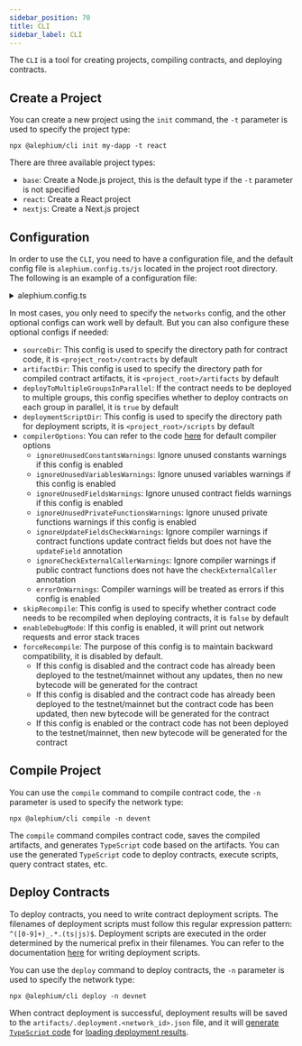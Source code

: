 ```yaml
---
sidebar_position: 70
title: CLI
sidebar_label: CLI
---
```


The `CLI` is a tool for creating projects, compiling contracts, and deploying contracts.

## Create a Project

You can create a new project using the `init` command, the `-t` parameter is used to specify the project type:

```shell
npx @alephium/cli init my-dapp -t react
```

There are three available project types:

* `base`: Create a Node.js project, this is the default type if the `-t` parameter is not specified
* `react`: Create a React project
* `nextjs`: Create a Next.js project

## Configuration

In order to use the `CLI`, you need to have a configuration file, and the default config file is `alephium.config.ts/js` located in the project root directory. The following is an example of a configuration file:

<details>
<summary>alephium.config.ts</summary>
<p>

```typescript
import { Configuration } from '@alephium/cli'

const configuration: Configuration = {
  // The `networks` field specifies configurations for different networks. It supports three types of networks: devnet, testnet, and mainnet
  networks: {
    devnet: {
      // The `nodeUrl` is the url of the full node
      nodeUrl: 'http://localhost:22973',
      // The purpose of private key is for deploying contracts. Since Alephium currently has 4 groups,
      // the maximum length of `privateKeys` is 4, and each group can have at most one private key.
      // If you only need to deploy contracts to one group, you only need to specify one private key.
      privateKeys: ['a642942e67258589cd2b1822c631506632db5a12aabcf413604e785300d762a5'],
      // The `deploymentFile` field is an optional config. If it is not specified, the default path
      // is `<project_root>/artifacts/.deployment.<network_id>.json`.
      deploymentFile: './deployments/.deployment.devnet.json',
      // The `confirmations` field is used to specify the number of block confirmations to wait for
      // after contract deployment. This is an optional config. If it is not specified, it defaults
      // to 1 for devnet and 2 for testnet and mainnet.
      confirmations: 1
    }
  }
}

// You must export the `configuration` from the config file
export default configuration
```

</p></details>

In most cases, you only need to specify the `networks` config, and the other optional configs can work well by default. But you can also configure these optional configs if needed:

* `sourceDir`: This config is used to specify the directory path for contract code, it is `<project_root>/contracts` by default
* `artifactDir`: This config is used to specify the directory path for compiled contract artifacts, it is `<project_root>/artifacts` by default
* `deployToMultipleGroupsInParallel`: If the contract needs to be deployed to multiple groups, this config specifies whether to deploy contracts on each group in parallel, it is `true` by default
* `deploymentScriptDir`: This config is used to specify the directory path for deployment scripts, it is `<project_root>/scripts` by default
* `compilerOptions`: You can refer to the code [here](https://github.com/alephium/alephium-web3/blob/3640e46892c7d2f52942447f300d4b21c7166a0c/packages/web3/src/contract/contract.ts#L104) for default compiler options
  * `ignoreUnusedConstantsWarnings`: Ignore unused constants warnings if this config is enabled
  * `ignoreUnusedVariablesWarnings`: Ignore unused variables warnings if this config is enabled
  * `ignoreUnusedFieldsWarnings`: Ignore unused contract fields warnings if this config is enabled
  * `ignoreUnusedPrivateFunctionsWarnings`: Ignore unused private functions warnings if this config is enabled
  * `ignoreUpdateFieldsCheckWarnings`: Ignore compiler warnings if contract functions update contract fields but does not have the `updateField` annotation
  * `ignoreCheckExternalCallerWarnings`: Ignore compiler warnings if public contract functions does not have the `checkExternalCaller` annotation
  * `errorOnWarnings`: Compiler warnings will be treated as errors if this config is enabled
* `skipRecompile`: This config is used to specify whether contract code needs to be recompiled when deploying contracts, it is `false` by default
* `enableDebugMode`: If this config is enabled, it will print out network requests and error stack traces
* `forceRecompile`: The purpose of this config is to maintain backward compatibility, it is disabled by default.
  * If this config is disabled and the contract code has already been deployed to the testnet/mainnet without any updates, then no new bytecode will be generated for the contract
  * If this config is disabled and the contract code has already been deployed to the testnet/mainnet but the contract code has been updated, then new bytecode will be generated for the contract
  * If this config is enabled or the contract code has not been deployed to the testnet/mainnet, then new bytecode will be generated for the contract

## Compile Project

You can use the `compile` command to compile contract code, the `-n` parameter is used to specify the network type:

```shell
npx @alephium/cli compile -n devent
```

The `compile` command compiles contract code, saves the compiled artifacts, and generates `TypeScript` code based on the artifacts. You can use the generated `TypeScript` code to deploy contracts, execute scripts, query contract states, etc.

## Deploy Contracts

To deploy contracts, you need to write contract deployment scripts. The filenames of deployment scripts must follow this regular expression pattern: `^([0-9]+)_.*.(ts|js)$`. Deployment scripts are executed in the order determined by the numerical prefix in their filenames. You can refer to the documentation [here](../tutorials/quick-start.md#deploy-your-contract) for writing deployment scripts.

You can use the `deploy` command to deploy contracts, the `-n` parameter is used to specify the network type:

```shell
npx @alephium/cli deploy -n devnet
```

When contract deployment is successful, deployment results will be saved to the `artifacts/.deployment.<network_id>.json` file, and it will [generate `TypeScript` code](https://github.com/alephium/nextjs-template/blob/main/artifacts/ts/deployments.ts) for [loading deployment results](https://github.com/alephium/nextjs-template/blob/1e5b2b5ce69ba830782383f48210303151937cf2/src/services/utils.tsx#L18).
